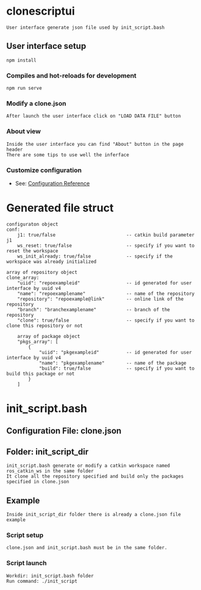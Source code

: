 # clonescriptui 
```
User interface generate json file used by init_script.bash
```
## User interface setup
```
npm install
```
### Compiles and hot-reloads for development
```
npm run serve
```
### Modify a clone.json
```
After launch the user interface click on "LOAD DATA FILE" button
```
### About view
```
Inside the user interface you can find "About" button in the page header
There are some tips to use well the inferface
```
### Customize configuration
* See: [Configuration Reference](https://cli.vuejs.org/config/)

# Generated file struct
```
configuraton object
conf:
    j1: true/false                          -- catkin build parameter j1
    ws_reset: true/false                    -- specify if you want to reset the workspace
    ws_init_already: true/false             -- specify if the workspace was already initialized

array of repository object
clone_array:
    "uiid": "repoexampleid"                 -- id generated for user interface by uuid v4
    "name": "repoexamplename"               -- name of the repository    
    "repository": "repoexample@link"        -- online link of the repository
    "branch": "branchexamplename"           -- branch of the repository
    "clone": true/false                     -- specify if you want to clone this repository or not

    array of package object
    "pkgs_array": [
        {       
            "uiid": "pkgexampleid"          -- id generated for user interface by uuid v4       
            "name": "pkgexamplename"        -- name of the package
            "build": true/false             -- specify if you want to build this package or not
        }
    ]
```

# init_script.bash

## Configuration File: clone.json
## Folder: init_script_dir
```
init_script.bash generate or modify a catkin workspace named ros_catkin_ws in the same folder
It clone all the repository specified and build only the packages specified in clone.json
```
## Example
```
Inside init_script_dir folder there is already a clone.json file example
```
### Script setup
```
clone.json and init_script.bash must be in the same folder.
```
### Script launch
```
Workdir: init_script.bash folder
Run command: ./init_script
```
